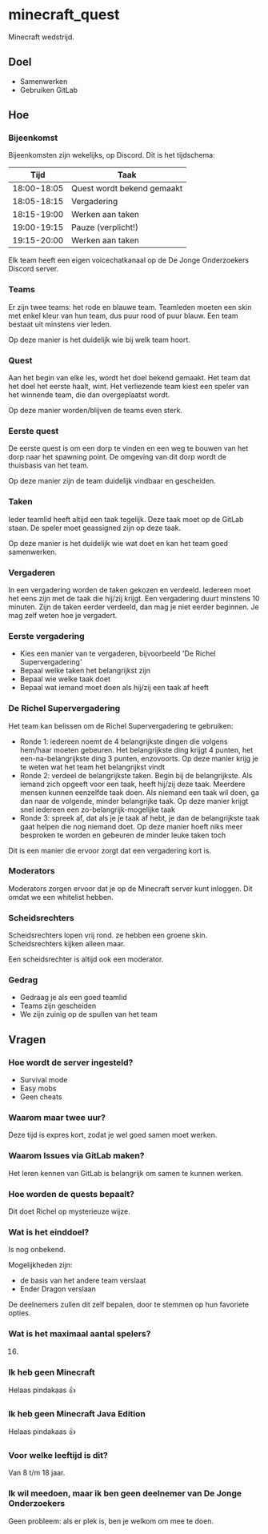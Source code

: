 # minecraft_quest

Minecraft wedstrijd.

## Doel

 * Samenwerken
 * Gebruiken GitLab

## Hoe

### Bijeenkomst

Bijeenkomsten zijn wekelijks, op Discord.
Dit is het tijdschema:

Tijd       |Taak
-----------|---------------------------
18:00-18:05|Quest wordt bekend gemaakt
18:05-18:15|Vergadering
18:15-19:00|Werken aan taken
19:00-19:15|Pauze (verplicht!)
19:15-20:00|Werken aan taken

Elk team heeft een eigen voicechatkanaal op de De Jonge Onderzoekers
Discord server.

### Teams

Er zijn twee teams: het rode en blauwe team. 
Teamleden moeten een skin met enkel kleur van hun team, dus puur rood of puur blauw.
Een team bestaat uit minstens vier leden.

Op deze manier is het duidelijk wie bij welk team hoort.

### Quest

Aan het begin van elke les, wordt het doel bekend gemaakt.
Het team dat het doel het eerste haalt, wint.
Het verliezende team kiest een speler van het winnende team, 
die dan overgeplaatst wordt.

Op deze manier worden/blijven de teams even sterk.

### Eerste quest

De eerste quest is om een dorp te vinden en een weg 
te bouwen van het dorp naar het spawning point.
De omgeving van dit dorp wordt de thuisbasis van het team.

Op deze manier zijn de team duidelijk vindbaar en gescheiden.

### Taken

Ieder teamlid heeft altijd een taak tegelijk. 
Deze taak moet op de GitLab staan.
De speler moet geassigned zijn op deze taak.

Op deze manier is het duidelijk wie wat doet en kan het team goed samenwerken.

### Vergaderen

In een vergadering worden de taken gekozen en verdeeld.
Iedereen moet het eens zijn met de taak die hij/zij krijgt.
Een vergadering duurt minstens 10 minuten.
Zijn de taken eerder verdeeld, dan mag je niet eerder beginnen.
Je mag zelf weten hoe je vergadert. 

### Eerste vergadering

 * Kies een manier van te vergaderen, bijvoorbeeld 'De Richel Supervergadering'
 * Bepaal welke taken het belangrijkst zijn
 * Bepaal wie welke taak doet
 * Bepaal wat iemand moet doen als hij/zij een taak af heeft

### De Richel Supervergadering

Het team kan belissen om de Richel Supervergadering te gebruiken:

 * Ronde 1: iedereen noemt de 4 belangrijkste dingen die volgens
   hem/haar moeten gebeuren. Het belangrijkste ding krijgt 4 punten,
   het een-na-belangrijkste ding 3 punten, enzovoorts.
   Op deze manier krijg je te weten wat het team het belangrijkst vindt
 * Ronde 2: verdeel de belangrijkste taken. Begin bij de belangrijkste.
   Als iemand zich opgeeft voor een taak, heeft hij/zij deze taak.
   Meerdere mensen kunnen eenzelfde taak doen. Als niemand een taak
   wil doen, ga dan naar de volgende, minder belangrijke taak.
   Op deze manier krijgt snel iedereen een zo-belangrijk-mogelijke taak
 * Ronde 3: spreek af, dat als je je taak af hebt, je dan de belangrijkste
   taak gaat helpen die nog niemand doet. Op deze manier hoeft
   niks meer besproken te worden en gebeuren de minder leuke taken toch

Dit is een manier die ervoor zorgt dat een vergadering kort is.

### Moderators

Moderators zorgen ervoor dat je op de Minecraft server kunt inloggen.
Dit omdat we een whitelist hebben.

### Scheidsrechters

Scheidsrechters lopen vrij rond. 
ze hebben een groene skin.
Scheidsrechters kijken alleen maar.

Een scheidsrechter is altijd ook een moderator.

### Gedrag

 * Gedraag je als een goed teamlid
 * Teams zijn gescheiden
 * We zijn zuinig op de spullen van het team

## Vragen

### Hoe wordt de server ingesteld?

 * Survival mode
 * Easy mobs
 * Geen cheats

### Waarom maar twee uur?

Deze tijd is expres kort, zodat je wel goed samen moet werken.

### Waarom Issues via GitLab maken?

Het leren kennen van GitLab is belangrijk om samen te kunnen werken.

### Hoe worden de quests bepaalt?

Dit doet Richel op mysterieuze wijze.

### Wat is het einddoel?

Is nog onbekend.

Mogelijkheden zijn:

 * de basis van het andere team verslaat
 * Ender Dragon verslaan

De deelnemers zullen dit zelf bepalen, 
door te stemmen op hun favoriete opties.

### Wat is het maximaal aantal spelers?

16.

### Ik heb geen Minecraft

Helaas pindakaas :+1:

### Ik heb geen Minecraft Java Edition

Helaas pindakaas :+1:

### Voor welke leeftijd is dit?

Van 8 t/m 18 jaar.

### Ik wil meedoen, maar ik ben geen deelnemer van De Jonge Onderzoekers

Geen probleem: als er plek is, ben je welkom om mee te doen.

